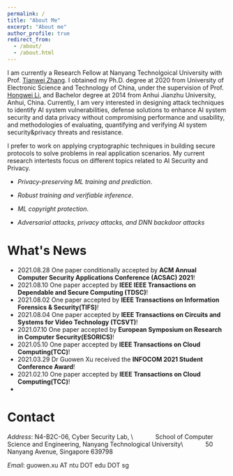 ```yaml
---
permalink: /
title: "About Me"
excerpt: "About me"
author_profile: true
redirect_from: 
  - /about/
  - /about.html
---
```


 I am currently a Research  Fellow at Nanyang Technolgoical University with Prof. [Tianwei Zhang](https://personal.ntu.edu.sg/tianwei.zhang/). I obtained my Ph.D. degree at 2020 from University of Electronic Science and Technology of China, under the supervision of Prof. [Hongwei Li](https://faculty.uestc.edu.cn/lihongwei/zh_CN/index.htm), and Bachelor degree  at 2014 from Anhui Jianzhu University, Anhui, China. Currently, I am very interested in designing attack techniques to identify AI system vulnerabilities, defense solutions to enhance AI system security and data privacy without compromising performance and usability, and methodologies of evaluating, quantifying and verifying AI system security&privacy threats and resistance.



I prefer to work on applying cryptographic techniques in building secure protocols to solve problems in real application scenarios. My current research intertests focus on different topics related to AI Security and Privacy.

- *Privacy-preserving ML training and prediction*. 

- *Robust training and verifiable inference*.

- *ML copyright protection*.

- *Adversarial attacks, privacy attacks, and DNN backdoor attacks*

What's News
======
- 2021.08.28 One paper conditionally accepted by **ACM Annual Computer Security Applications Conference (ACSAC) 2021**! 
- 2021.08.10 One paper  accepted by **IEEE IEEE Transactions on Dependable and Secure Computing (TDSC)**!
- 2021.08.02 One paper accepted by **IEEE Transactions on Information Forensics & Security(TIFS)**!
- 2021.08.04 One paper accepted by **IEEE Transactions on Circuits and Systems for Video Technology (TCSVT)**!
- 2021.07.10 One paper accepted by **European Symposium on Research in Computer Security(ESORICS)**!
- 2021.05.10 One paper accepted by **IEEE Transactions on Cloud Computing(TCC)**!
- 2021.03.29 Dr Guowen Xu received the **INFOCOM 2021 Student Conference Award**!
- 2021.02.10 One paper accepted by **IEEE Transactions on Cloud Computing(TCC)**!
- 


Contact
======
*Address*: N4-B2C-06, Cyber Security Lab, \\
&nbsp;&nbsp;&nbsp;&nbsp;&nbsp;&nbsp;&nbsp;&nbsp;&nbsp;&nbsp;&nbsp;
School of Computer Science and Engineering, Nanyang Technological University\\
&nbsp;&nbsp;&nbsp;&nbsp;&nbsp;&nbsp;&nbsp;&nbsp;&nbsp;&nbsp;&nbsp;
50 Nanyang Avenue, Singapore 639798

*Email*: guowen.xu AT ntu DOT edu DOT sg
